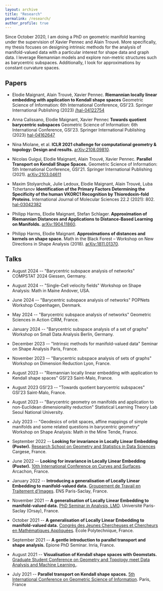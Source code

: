 ```yaml
---
layout: archive
title: "Research"
permalink: /research/
author_profile: true
---
```


Since October 2020, I am doing a PhD on geometric manifold learning under the supervision of Xavier Pennec and Alain Trouvé. More specifically, my 
thesis focuses on designing intrinsic methods for the analysis of manifold-valued data with a particular interest for shape data and graph data. 
I leverage Riemannian models and explore non-metric structures such as barycentric subspaces. Additionally, I look for approximations by constant 
curvature spaces. 

## Papers

* Elodie Maignant, Alain Trouvé, Xavier Pennec.
  **Riemannian locally linear embedding with application to Kendall shape spaces**
  Geometric Science of Information: 6th International Conference, GSI'23. Springer International Publishing (2023)
  [/hal-04122754](https://inria.hal.science/hal-04122754)

* Anna Calissano, Elodie Maignant, Xavier Pennec
  **Towards quotient barycentric subspaces**
  Geometric Science of Information: 6th International Conference, GSI'23. Springer International Publishing (2023)
  [hal-04162647](https://inria.hal.science/hal-04162647)

* Nina Miolane, et al. 
  **ICLR 2021 challenge for computational geometry & topology: Design and results.**
  [arXiv:2108.09810](https://arxiv.org/abs/2108.09810).

* Nicolas Guigui, Elodie Maignant, Alain Trouvé, Xavier Pennec.
  **Parallel Transport on Kendall Shape Spaces.**
  Geometric Science of Information: 5th International Conference, GSI'21. Springer International Publishing (2021).
  [arXiv:2103.04611](https://arxiv.org/abs/2103.04611)

* Maxim Stolyarchuk, Julie Ledoux, Elodie Maignant, Alain Trouvé, Luba Tchertanov
  **Identification of the Primary Factors Determining the Specificity of the human VKORC1 Recognition by Thioredoxin-fold Proteins.**
  International Journal of Molecular Sciences 22.2 (2021): 802.
  [hal-03042382](https://hal.science/hal-03042382)

* Philipp Harms, Elodie Maignant, Stefan Schlager.
  **Approximation of Riemannian Distances and Applications to Distance-Based Learning on Manifolds.**
  [arXiv:1904.11860](https://arxiv.org/abs/1904.11860).

* Philipp Harms, Elodie Maignant.
  **Approximations of distances and kernels on shape space.**
  Math in the Black Forest – Workshop on New Directions in Shape Analysis (2018). 
  [arXiv:1811.01370](https://arxiv.org/abs/1811.01370).

## Talks

* August 2024 -- "Barycentric subspace analysis of networks"
  COMPSTAT 2024
  Giessen, Germany.

* August 2024 -- "Single-Cell velocity fields"
  Workshop on Shape Analysis: Math in Maine
  Andover, USA.

* June 2024 -- "Barycentric subspace analysis of networks"
  POPNets Workshop
  Copenhagen, Denmark.

* May 2024 -- "Barycentric subspace analysis of networks"
  Geometric Sciences in Action
  CIRM, France.

* January 2024 -- "Barycentric subspace analysis of a set of graphs"
  Workshop on Small Data Analysis
  Berlin, Germany.

* December 2023 -- "Intrinsic methods for manifold-valued data"
  Seminar on Shape Analysis
  Paris, France.

* November 2023 -- "Barycentric subspace analysis of sets of graphs"
  Workshop on Dimension Reduction
  Lyon, France.

* August 2023 -- "Riemannian locally linear embedding with application to Kendall shape spaces"
  GSI’23
  Saint-Malo, France.

* August 2023 GSI’23 -- "Towards quotient barycentric subspaces"
  GSI’23
  Saint-Malo, France.

* August 2023 -- "Barycentric geometry on manifolds and application to non-Euclidean dimensionality reduction"
  Statistical Learning Theory Lab
  Seoul National University.

* July 2023 -- "Geodesics of orbit spaces, affine mappings of simple manifolds and some related questions in barycentric geometry"
  Workshop on Shape Analysis: Math in the Mine
  Tende, France.

* September 2022 -- **Looking for invariance in Locally Linear Embedding (Poster).**
  [Research School on Geometry and Statistics in Data Sciences](https://www.ihp.fr/fr/agenda/gesda-introductory-school-iesc-cargese-corsica)
  Cargese, France.

* June 2022 -- **Looking for invariance in Locally Linear Embedding (Poster).**
  [10th International Conference on Curves and Surfaces](https://cs2022.sciencesconf.org/program).
  Arcachon, France.

* January 2022 -- **Introducing a generalisation of Locally Linear Embedding to manifold-valued data.**
  [Groupement de Travail en Traitement d'Images](https://centreborelli.ens-paris-saclay.fr/fr/GTTI).
  ENS Paris-Saclay, France.

* November 2021 -- **A generalisation of Locally Linear Embedding to manifold-valued data.**
  [PhD Seminar in Analysis, LMO](https://www.imo.universite-paris-saclay.fr/en/events/6551).
  Université Paris-Saclay (Orsay), France.

* October 2021 -- **A generalisation of Locally Linear Embedding to manifold-valued data.** 
  [Congrès des Jeunes Chercheuses et Chercheurs en Mathématiques Appliquées](https://cjc-ma2021.github.io/programme/#sessions-paralleles-jeudi-matin).
  École Polytechnique, France.

* September 2021 -- **A gentle introduction to parallel transport and shape analysis.**
  Epione PhD Seminar.
  Inria, France.

* August 2021 -- **Visualisation of Kendall shape spaces with Geomstats.**
  [Graduate Student Conference on Geometry and Topology meet Data Analysis and Machine Learning.](https://gtdaml.wixsite.com/2021). 

* July 2021 -- **Parallel transport on Kendall shape spaces.**
  [5th International Conference on Geometric Science of Information](https://web2.see.asso.fr/en/wiki/369007_program-schedule).
  Paris, France


